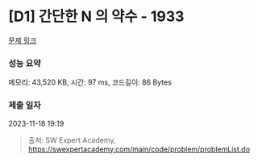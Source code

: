# [D1] 간단한 N 의 약수 - 1933 

[문제 링크](https://swexpertacademy.com/main/code/problem/problemDetail.do?contestProbId=AV5PhcWaAKIDFAUq) 

### 성능 요약

메모리: 43,520 KB, 시간: 97 ms, 코드길이: 86 Bytes

### 제출 일자

2023-11-18 19:19



> 출처: SW Expert Academy, https://swexpertacademy.com/main/code/problem/problemList.do